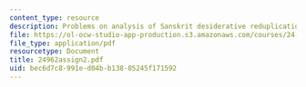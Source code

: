 ```yaml
---
content_type: resource
description: Problems on analysis of Sanskrit desiderative reduplication.
file: https://ol-ocw-studio-app-production.s3.amazonaws.com/courses/24-962-advanced-phonology-spring-2005/bec6d7c8991ed04bb13805245f171592_24962assign2.pdf
file_type: application/pdf
resourcetype: Document
title: 24962assign2.pdf
uid: bec6d7c8-991e-d04b-b138-05245f171592
---
```


